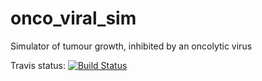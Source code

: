 # onco_viral_sim

Simulator of tumour growth, inhibited by an oncolytic virus

Travis status: [![Build Status](https://travis-ci.org/thijsjanzen/onco_viral_sim.svg?branch=master)](https://travis-ci.org/thijsjanzen/onco_viral_sim)
